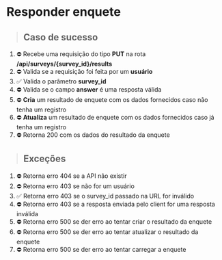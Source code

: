 # Responder enquete

> ## Caso de sucesso
1. ⛔️ Recebe uma requisição do tipo **PUT** na rota **/api/surveys/{survey_id}/results**
2. ⛔️ Valida se a requisição foi feita por um **usuário**
3. ✅ Valida o parâmetro **survey_id**
4. ⛔️ Valida se o campo **answer** é uma resposta válida
5. ⛔️ **Cria** um resultado de enquete com os dados fornecidos caso não tenha um registro
6. ⛔️ **Atualiza** um resultado de enquete com os dados fornecidos caso já tenha um registro
7. ⛔️ Retorna 200 com os dados do resultado da enquete

>  ## Exceções
1. ⛔️ Retorna erro 404 se a API não existir
2. ⛔️ Retorna erro 403 se não for um usuário
3. ✅ Retorna erro 403 se o survey_id passado na URL for inválido
4. ⛔️ Retorna erro 403 se a resposta enviada pelo client for uma resposta inválida
5. ⛔️ Retorna erro 500 se der erro ao tentar criar o resultado da enquete
6. ⛔️ Retorna erro 500 se der erro ao tentar atualizar o resultado da enquete
7. ⛔️ Retorna erro 500 se der erro ao tentar carregar a enquete